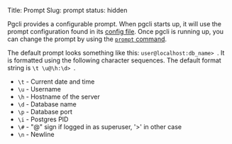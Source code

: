 Title: Prompt
Slug: prompt
status: hidden

Pgcli provides a configurable prompt. When pgcli starts up,
it will use the prompt configuration found in its
[config file]({filename}/pages/config.md). Once pgcli is running
up, you can change the prompt by using the
[`prompt` command]({filename}/pages/commands.md#prompt).

The default prompt looks something like this: `user@localhost:db_name> `.
It is formatted using the following character sequences.
The default format string is `\t \u@\h:\d> `.

* `\t` - Current date and time
* `\u` - Username
* `\h` - Hostname of the server
* `\d` - Database name
* `\p` - Database port
* `\i` - Postgres PID
* `\#` - "@" sign if logged in as superuser, '>' in other case
* `\n` - Newline
